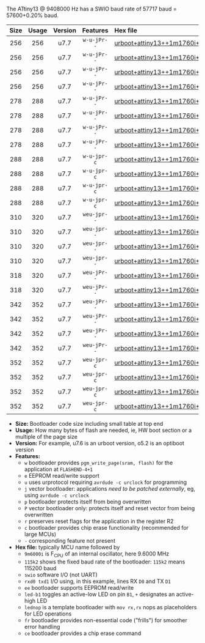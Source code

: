 The ATtiny13 @ 9408000 Hz has a SWIO baud rate of 57717 baud = 57600+0.20% baud.

|Size|Usage|Version|Features|Hex file|
|:-:|:-:|:-:|:-:|:--|
|256|256|u7.7|`w-u-jPr--`|[urboot+attiny13++1m1760i++++7k2_swio_rxb0_txb1_led+b2.hex](https://raw.githubusercontent.com/stefanrueger/urboot.hex/main/mcus/attiny13/internal_oscillator/fint++1m1760_Hz/br++++7k2_bps/urboot+attiny13++1m1760i++++7k2_swio_rxb0_txb1_led+b2.hex)|
|256|256|u7.7|`w-u-jPr--`|[urboot+attiny13++1m1760i++++7k2_swio_rxb0_txb1_lednop.hex](https://raw.githubusercontent.com/stefanrueger/urboot.hex/main/mcus/attiny13/internal_oscillator/fint++1m1760_Hz/br++++7k2_bps/urboot+attiny13++1m1760i++++7k2_swio_rxb0_txb1_lednop.hex)|
|256|256|u7.7|`w-u-jPr--`|[urboot+attiny13++1m1760i++++7k2_swio_rxb1_txb0_led+b2.hex](https://raw.githubusercontent.com/stefanrueger/urboot.hex/main/mcus/attiny13/internal_oscillator/fint++1m1760_Hz/br++++7k2_bps/urboot+attiny13++1m1760i++++7k2_swio_rxb1_txb0_led+b2.hex)|
|256|256|u7.7|`w-u-jPr--`|[urboot+attiny13++1m1760i++++7k2_swio_rxb1_txb0_lednop.hex](https://raw.githubusercontent.com/stefanrueger/urboot.hex/main/mcus/attiny13/internal_oscillator/fint++1m1760_Hz/br++++7k2_bps/urboot+attiny13++1m1760i++++7k2_swio_rxb1_txb0_lednop.hex)|
|278|288|u7.7|`w-u-jPr--`|[urboot+attiny13++1m1760i++++7k2_swio_rxb0_txb1_led+b2_fr.hex](https://raw.githubusercontent.com/stefanrueger/urboot.hex/main/mcus/attiny13/internal_oscillator/fint++1m1760_Hz/br++++7k2_bps/urboot+attiny13++1m1760i++++7k2_swio_rxb0_txb1_led+b2_fr.hex)|
|278|288|u7.7|`w-u-jPr--`|[urboot+attiny13++1m1760i++++7k2_swio_rxb0_txb1_lednop_fr.hex](https://raw.githubusercontent.com/stefanrueger/urboot.hex/main/mcus/attiny13/internal_oscillator/fint++1m1760_Hz/br++++7k2_bps/urboot+attiny13++1m1760i++++7k2_swio_rxb0_txb1_lednop_fr.hex)|
|278|288|u7.7|`w-u-jPr--`|[urboot+attiny13++1m1760i++++7k2_swio_rxb1_txb0_led+b2_fr.hex](https://raw.githubusercontent.com/stefanrueger/urboot.hex/main/mcus/attiny13/internal_oscillator/fint++1m1760_Hz/br++++7k2_bps/urboot+attiny13++1m1760i++++7k2_swio_rxb1_txb0_led+b2_fr.hex)|
|278|288|u7.7|`w-u-jPr--`|[urboot+attiny13++1m1760i++++7k2_swio_rxb1_txb0_lednop_fr.hex](https://raw.githubusercontent.com/stefanrueger/urboot.hex/main/mcus/attiny13/internal_oscillator/fint++1m1760_Hz/br++++7k2_bps/urboot+attiny13++1m1760i++++7k2_swio_rxb1_txb0_lednop_fr.hex)|
|288|288|u7.7|`w-u-jpr-c`|[urboot+attiny13++1m1760i++++7k2_swio_rxb0_txb1_led+b2_fr_ce.hex](https://raw.githubusercontent.com/stefanrueger/urboot.hex/main/mcus/attiny13/internal_oscillator/fint++1m1760_Hz/br++++7k2_bps/urboot+attiny13++1m1760i++++7k2_swio_rxb0_txb1_led+b2_fr_ce.hex)|
|288|288|u7.7|`w-u-jpr-c`|[urboot+attiny13++1m1760i++++7k2_swio_rxb0_txb1_lednop_fr_ce.hex](https://raw.githubusercontent.com/stefanrueger/urboot.hex/main/mcus/attiny13/internal_oscillator/fint++1m1760_Hz/br++++7k2_bps/urboot+attiny13++1m1760i++++7k2_swio_rxb0_txb1_lednop_fr_ce.hex)|
|288|288|u7.7|`w-u-jpr-c`|[urboot+attiny13++1m1760i++++7k2_swio_rxb1_txb0_led+b2_fr_ce.hex](https://raw.githubusercontent.com/stefanrueger/urboot.hex/main/mcus/attiny13/internal_oscillator/fint++1m1760_Hz/br++++7k2_bps/urboot+attiny13++1m1760i++++7k2_swio_rxb1_txb0_led+b2_fr_ce.hex)|
|288|288|u7.7|`w-u-jpr-c`|[urboot+attiny13++1m1760i++++7k2_swio_rxb1_txb0_lednop_fr_ce.hex](https://raw.githubusercontent.com/stefanrueger/urboot.hex/main/mcus/attiny13/internal_oscillator/fint++1m1760_Hz/br++++7k2_bps/urboot+attiny13++1m1760i++++7k2_swio_rxb1_txb0_lednop_fr_ce.hex)|
|310|320|u7.7|`weu-jpr--`|[urboot+attiny13++1m1760i++++7k2_swio_rxb0_txb1_ee_led+b2.hex](https://raw.githubusercontent.com/stefanrueger/urboot.hex/main/mcus/attiny13/internal_oscillator/fint++1m1760_Hz/br++++7k2_bps/urboot+attiny13++1m1760i++++7k2_swio_rxb0_txb1_ee_led+b2.hex)|
|310|320|u7.7|`weu-jpr--`|[urboot+attiny13++1m1760i++++7k2_swio_rxb0_txb1_ee_lednop.hex](https://raw.githubusercontent.com/stefanrueger/urboot.hex/main/mcus/attiny13/internal_oscillator/fint++1m1760_Hz/br++++7k2_bps/urboot+attiny13++1m1760i++++7k2_swio_rxb0_txb1_ee_lednop.hex)|
|310|320|u7.7|`weu-jpr--`|[urboot+attiny13++1m1760i++++7k2_swio_rxb1_txb0_ee_led+b2.hex](https://raw.githubusercontent.com/stefanrueger/urboot.hex/main/mcus/attiny13/internal_oscillator/fint++1m1760_Hz/br++++7k2_bps/urboot+attiny13++1m1760i++++7k2_swio_rxb1_txb0_ee_led+b2.hex)|
|310|320|u7.7|`weu-jpr--`|[urboot+attiny13++1m1760i++++7k2_swio_rxb1_txb0_ee_lednop.hex](https://raw.githubusercontent.com/stefanrueger/urboot.hex/main/mcus/attiny13/internal_oscillator/fint++1m1760_Hz/br++++7k2_bps/urboot+attiny13++1m1760i++++7k2_swio_rxb1_txb0_ee_lednop.hex)|
|318|320|u7.7|`weu-jPr--`|[urboot+attiny13++1m1760i++++7k2_swio_rxb0_txb1_ee.hex](https://raw.githubusercontent.com/stefanrueger/urboot.hex/main/mcus/attiny13/internal_oscillator/fint++1m1760_Hz/br++++7k2_bps/urboot+attiny13++1m1760i++++7k2_swio_rxb0_txb1_ee.hex)|
|318|320|u7.7|`weu-jPr--`|[urboot+attiny13++1m1760i++++7k2_swio_rxb1_txb0_ee.hex](https://raw.githubusercontent.com/stefanrueger/urboot.hex/main/mcus/attiny13/internal_oscillator/fint++1m1760_Hz/br++++7k2_bps/urboot+attiny13++1m1760i++++7k2_swio_rxb1_txb0_ee.hex)|
|342|352|u7.7|`weu-jPr--`|[urboot+attiny13++1m1760i++++7k2_swio_rxb0_txb1_ee_led+b2_fr.hex](https://raw.githubusercontent.com/stefanrueger/urboot.hex/main/mcus/attiny13/internal_oscillator/fint++1m1760_Hz/br++++7k2_bps/urboot+attiny13++1m1760i++++7k2_swio_rxb0_txb1_ee_led+b2_fr.hex)|
|342|352|u7.7|`weu-jPr--`|[urboot+attiny13++1m1760i++++7k2_swio_rxb0_txb1_ee_lednop_fr.hex](https://raw.githubusercontent.com/stefanrueger/urboot.hex/main/mcus/attiny13/internal_oscillator/fint++1m1760_Hz/br++++7k2_bps/urboot+attiny13++1m1760i++++7k2_swio_rxb0_txb1_ee_lednop_fr.hex)|
|342|352|u7.7|`weu-jPr--`|[urboot+attiny13++1m1760i++++7k2_swio_rxb1_txb0_ee_led+b2_fr.hex](https://raw.githubusercontent.com/stefanrueger/urboot.hex/main/mcus/attiny13/internal_oscillator/fint++1m1760_Hz/br++++7k2_bps/urboot+attiny13++1m1760i++++7k2_swio_rxb1_txb0_ee_led+b2_fr.hex)|
|342|352|u7.7|`weu-jPr--`|[urboot+attiny13++1m1760i++++7k2_swio_rxb1_txb0_ee_lednop_fr.hex](https://raw.githubusercontent.com/stefanrueger/urboot.hex/main/mcus/attiny13/internal_oscillator/fint++1m1760_Hz/br++++7k2_bps/urboot+attiny13++1m1760i++++7k2_swio_rxb1_txb0_ee_lednop_fr.hex)|
|352|352|u7.7|`weu-jpr-c`|[urboot+attiny13++1m1760i++++7k2_swio_rxb0_txb1_ee_led+b2_fr_ce.hex](https://raw.githubusercontent.com/stefanrueger/urboot.hex/main/mcus/attiny13/internal_oscillator/fint++1m1760_Hz/br++++7k2_bps/urboot+attiny13++1m1760i++++7k2_swio_rxb0_txb1_ee_led+b2_fr_ce.hex)|
|352|352|u7.7|`weu-jpr-c`|[urboot+attiny13++1m1760i++++7k2_swio_rxb0_txb1_ee_lednop_fr_ce.hex](https://raw.githubusercontent.com/stefanrueger/urboot.hex/main/mcus/attiny13/internal_oscillator/fint++1m1760_Hz/br++++7k2_bps/urboot+attiny13++1m1760i++++7k2_swio_rxb0_txb1_ee_lednop_fr_ce.hex)|
|352|352|u7.7|`weu-jpr-c`|[urboot+attiny13++1m1760i++++7k2_swio_rxb1_txb0_ee_led+b2_fr_ce.hex](https://raw.githubusercontent.com/stefanrueger/urboot.hex/main/mcus/attiny13/internal_oscillator/fint++1m1760_Hz/br++++7k2_bps/urboot+attiny13++1m1760i++++7k2_swio_rxb1_txb0_ee_led+b2_fr_ce.hex)|
|352|352|u7.7|`weu-jpr-c`|[urboot+attiny13++1m1760i++++7k2_swio_rxb1_txb0_ee_lednop_fr_ce.hex](https://raw.githubusercontent.com/stefanrueger/urboot.hex/main/mcus/attiny13/internal_oscillator/fint++1m1760_Hz/br++++7k2_bps/urboot+attiny13++1m1760i++++7k2_swio_rxb1_txb0_ee_lednop_fr_ce.hex)|

- **Size:** Bootloader code size including small table at top end
- **Usage:** How many bytes of flash are needed, ie, HW boot section or a multiple of the page size
- **Version:** For example, u7.6 is an urboot version, o5.2 is an optiboot version
- **Features:**
  + `w` bootloader provides `pgm_write_page(sram, flash)` for the application at `FLASHEND-4+1`
  + `e` EEPROM read/write support
  + `u` uses urprotocol requiring `avrdude -c urclock` for programming
  + `j` vector bootloader: applications *need to be patched externally*, eg, using `avrdude -c urclock`
  + `p` bootloader protects itself from being overwritten
  + `P` vector bootloader only: protects itself and reset vector from being overwritten
  + `r` preserves reset flags for the application in the register R2
  + `c` bootloader provides chip erase functionality (recommended for large MCUs)
  + `-` corresponding feature not present
- **Hex file:** typically MCU name followed by
  + `9m6000i` is F<sub>CPU</sub> of an internal oscillator, here 9.6000 MHz
  + `115k2` shows the fixed baud rate of the bootloader: `115k2` means 115200 baud
  + `swio` software I/O (not UART)
  + `rxd0 txd1` I/O using, in this example, lines RX `D0` and TX `D1`
  + `ee` bootloader supports EEPROM read/write
  + `led-b1` toggles an active-low LED on pin `B1`, `+` designates an active-high LED
  + `lednop` is a template bootloader with `mov rx,rx` nops as placeholders for LED operations
  + `fr` bootloader provides non-essential code ("frills") for smoother error handling
  + `ce` bootloader provides a chip erase command
